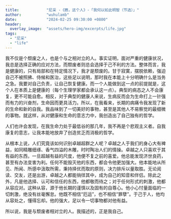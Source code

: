 ```yaml
---
title:            "尼采 -《瞧，这个人》-「我何以如此明智（节选）」"
author:           "wuhulamb"
date:             "2024-02-25 09:30:00 +0800"
header:
  overlay_image:  "assets/hero-img/excerpts/life.jpg"
tags:
  - "尼采"
  - "life"
---
```


我不仅是个颓废之人，也是个与之相对立的人。事实证明，面对严重的健康状况，我总是选择正确的应对方法，而颓废者则总会选择于己不利的方法。整体而言，我是健康的，只有局部和在特定情况下，我才是<!--more-->颓废的。甘于寂寞，摆脱依赖，强迫自己不被照拂、侍候和医治，这些足以说明，那时我在本能上十分明确什么是当务之急。我要对自己负责，让自己恢复健康。而一个人能做到这一点的前提就是，这个人在本质上是健康的（每个生理学家都会承认这一点）。典型的病态之人不会康复，更不可能自愈。相反，对于典型的健康人来说，生病反而会为生命打上一针强而有力的兴奋剂，生命因而更具活力。所以，在我看来，长期的病痛令我发现了新的生命和新的自我。我品味到了一切美好的事物，甚至是其他人不易察觉的最细微的事物。就这样，从对健康和生命的意志力中，我创造出了自己独有的哲学。

人们也许会发现，在我生命力处于最低谷的那几年，我不再是个悲观主义者。自我康复的意志，让我本能地放弃了创造贫乏而消极的哲学。

从根本上说，人们究竟该如何识别卓越超群之人呢？卓越之人于我们的身心大有裨益，如同精雕细琢、香气四溢的木雕，时时陶冶人们的情操。卓越之人只喜欢于其有益的东西，一旦超越有益的尺度，他便不复之前的喜爱。他总能发现济世良药，甚至有办法变害为利。任何不能毁灭他的东西，都会令他更加强大。他本能地从所见、所闻、所感中汲取所需，秉持择优而取的原则，决力排斥以量取胜。无论阅读、交友，还是出游，卓越之人都能徜徉其中，成为自己的知音和伴侣。除此之外，凡是他选择、认可和信任的东西，他都敬而待之；对于任何形式的刺激，他都从容应对。这种从容，源于他长期的谨慎以及固有的自尊心。他小心忖量面临的一切刺激，绝没有丝毫懈怠。他既不相信“厄运”，也不相信“罪孽”。于己于人，他均从容处之，懂得忘却。他的强大，足以令一切事物都对他有益。

所以说，我是与颓废者相对立的人。我描述的，正是我自己。
